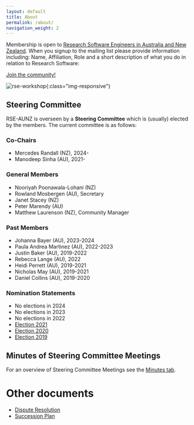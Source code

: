 ```yaml
---
layout: default
title: About
permalink: /about/
navigation_weight: 2
---
```


Membership is open to [Research Software Engineers in Australia and New Zealand](https://rse-aunz.github.io/). When you signup to the mailing list please provide information including: Name, Affiliation, Role and a short description of what you do in relation to Research Software:

<a class="rse rse-join" href="{{ site.sign_up }}">Join the community!</a>

![rse-workshop](/assets/RSE-Members-2024-07-04.png){:class="img-responsive"}

## Steering Committee

RSE-AUNZ is overseen by a __Steering Committee__ which is (usually) elected by the members.
The current committee is as follows:

### Co-Chairs
- Mercedes Randall (NZ), 2024-
- Manodeep Sinha (AU), 2021-

### General Members
- Nooriyah Poonawala-Lohani (NZ)
- Rowland Mosbergen (AU), Secretary
- Janet Stacey (NZ)
- Peter Marendy (AU)
- Matthew Laurenson (NZ), Community Manager

### Past Members
- Johanna Bayer (AU), 2023-2024
- Paula Andrea Martinez (AU), 2022-2023
- Justin Baker (AU), 2019-2022
- Rebecca Lange (AU), 2022
- Heidi Perrett (AU), 2019-2021
- Nicholas May (AU), 2019-2021
- Daniel Collins (AU), 2019-2020


### Nomination Statements
- No elections in 2024
- No elections in 2023
- No elections in 2022
- [Election 2021](https://github.com/rse-aunz/organisation/blob/master/Elections/2021/nominations.md)
- [Election 2020](https://github.com/rse-aunz/organisation/blob/master/Elections/2020/nominations.md)
- [Election 2019](https://github.com/rse-aunz/organisation/blob/master/Elections/2019/nominations.md)


## Minutes of Steering Committee Meetings

For an overview of Steering Committee Meetings see the [Minutes tab](/minutes/).

# Other documents

- [Dispute Resolution](/assets/RSE-AUNZ_Dispute_Resolution.pdf)
- [Succession Plan](/assets/RSE-AUNZ_Steering_Committee_Succession_Plan.pdf)

